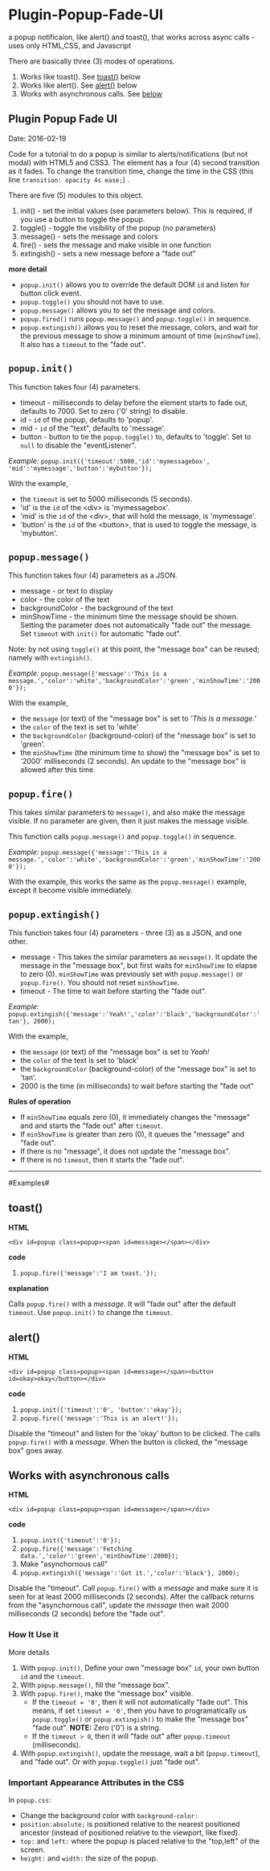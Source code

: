 # Plugin-Popup-Fade-UI
a popup notificaion, like alert() and toast(), that works across async calls - uses only HTML,CSS, and Javascript

There are basically three (3) modes of operations.

1. Works like toast(). See [toast()](#toast) below
2. Works like alert(). See [alert()](#alert) below
3. Works with asynchronous calls. See [below](#asyncCalls)

## Plugin Popup Fade UI ##
Date: 2016-02-19

Code for a tutorial to do a popup is similar to alerts/notifications (but not modal) with HTML5 and CSS3. The element has a four (4) second transition as it fades. To change the transition time, change the time in the CSS (this line `transition: opacity 4s ease;`) .

There are five (5) modules to this object.

1. init()      - set the initial values (see parameters below). This is required, if you use a button to toggle the popup.
2. toggle()    - toggle the visibility of the popup (no parameters)
3. message()   - sets the message and colors
4. fire()      - sets the message and make visible in one function
5. extingish() - sets a new message before a "fade out"

**more detail**

- `popup.init()` allows you to override the default DOM `id` and listen for button click event.
- `popup.toggle()` you should not have to use.
- `popup.message()` allows you to set the message and colors.
- `popup.fired()` runs `popup.message()` and `popup.toggle()` in sequence.
- `popup.extingish()` allows you to reset the message, colors, and wait for the previous message to show a minimum amount of time (`minShowTime`). It also has a `timeout` to the "fade out".

## `popup.init()` ##

This function takes four (4) parameters.

- timeout - milliseconds to delay before the element starts to fade out, defaults to 7000. Set to zero ('0' string) to disable.
- id      - `id` of the popup, defaults to 'popup'.
- mid     - `id` of the "text", defaults to 'message'.
- button  - button to tie the `popup.toggle()` to, defaults to 'toggle'. Set to `null` to disable the "eventListener".

*Example:* ` popup.init({'timeout':5000,'id':'mymessagebox', 'mid':'mymessage','button':'mybutton'}); `

With the example,
- the `timeout` is set to 5000 milliseconds (5 seconds).
- 'id' is the `id` of the &lt;div&gt; is 'mymessagebox'.
- 'mid' is the `id` of the &lt;div&gt;, that will hold the message, is 'mymessage'.
- 'button' is the `id` of the &lt;button&gt;, that is used to toggle the message, is 'mybutton'.

## `popup.message()` ##

This function takes four (4) parameters as a JSON.

- message         - or text to display
- color           - the color of the text
- backgroundColor - the background of the text
- minShowTime     - the minimum time the message should be shown. Setting the parameter does not automatically "fade out" the message. Set `timeout` with `init()` for automatic "fade out".

Note: by not using `toggle()` at this point, the "message box" can be reused; namely with `extingish()`.

*Example:* `popup.message({'message':'This is a message.','color':'white','backgroundColor':'green','minShowTime':'2000'});`

With the example,
- the `message` (or text) of the "message box" is set to *'This is a message.'*
- the `color` of the text is set to 'white'
- the `backgroundColor` (background-color) of the "message box" is set to 'green'.
- the `minShowTime` (the minimum time to show) the "message box" is set to '2000' milliseconds (2 seconds). An update to the "message box" is allowed after this time.

## `popup.fire()` ##

This takes similar parameters to `message()`, and also make the message visible. If no parameter are given, then it just makes the message visible. 

This function calls `popup.message()` and `popup.toggle()` in sequence.

*Example:* `popup.message({'message':'This is a message.','color':'white','backgroundColor':'green','minShowTime':'2000'});`

With the example, this works the same as the `popup.message()` example, except it become visible immediately.


## `popup.extingish()` ##

This function takes four (4) parameters - three (3) as a JSON, and one other.

- message - This takes the similar parameters as `message()`. It update the message in the "message box", but first waits for `minShowTime` to elapse to zero (0). `minShowTime` was previously set with `popup.message()` or `popup.fire()`. You should not reset `minShowTime`.
- timeout - The time to wait before starting the "fade out".


*Example:* ` popup.extingish({'message':'Yeah!','color':'black','backgroundColor':'tan'}, 2000); `

With the example, 
- the `message` (or text) of the "message box" is set to *Yeah!*
- the `color` of the text is set to 'black'
- the `backgroundColor` (background-color) of the "message box" is set to 'tan'.
- 2000 is the time (in milliseconds) to wait before starting the "fade out"

**Rules of operation**

- If `minShowTime` equals zero (0), it immediately changes the "message" and and starts the "fade out" after `timeout`.
- If `minShowTime` is greater than zero (0), it queues the "message" and "fade out".
- If there is no "message", it does not update the "message box".
- If there is no `timeout`, then it starts the "fade out".

----

#Examples#

## <a name=toast>toast()</a> ##

**HTML**

    <div id=popup class=popup><span id=message></span></div>

**code**

1. `popup.fire({'message':'I am toast.'});`

**explanation**

Calls `popup.fire()` with a *message*. It will "fade out" after the default `timeout`. Use `popup.init()` to change the `timeout`.

## <a name=alert>alert()</a> ##

**HTML**

    <div id=popup class=popup><span id=message></span><button id=okay>okay</button></div>

**code**

1. `popup.init({'timeout':'0', 'button':'okay'});`
2. `popup.fire({'message':'This is an alert!'});`

Disable the "timeout" and listen for the 'okay' button to be clicked. The calls `popup.fire()` with a *message*. When the button is clicked, the "message box" goes away.

## <a name=asyncCalls>Works with asynchronous calls</a> ##

**HTML**

    <div id=popup class=popup><span id=message></span></div>

**code**

1. `popup.init({'timeout':'0'});`
2. `popup.fire({'message':'Fetching data.','color':'green','minShowTime':2000});`
3. Make "asynchornous call"
4. `popup.extingish({'message':'Got it.','color':'black'}, 2000);`

Disable the "timeout". Call `popup.fire()` with a *message* and make sure it is seen for at least 2000 milliseconds (2 seconds). After the callback returns from the "asynchornous call", update the *message* then wait 2000 milliseconds (2 seconds) before the "fade out".

### How It Use it ###

More details

1. With `popup.init()`, Define your own "message box" `id`, your own button `id` and the `timeout`.
2. With `popup.message()`, fill the "message box".
3. With `popup.fire()`, make the "message box" visible.
    - If the `timeout = '0'`, then it will not automatically "fade out". This means, if set `timeout = '0'`, then you have to programatically us `popup.toggle()` or `popup.extingish()` to make the "message box" "fade out". **NOTE:** Zero ('0') is a string.
    - If the `timeout > 0`, then it will "fade out" after `popup.timeout` (milliseconds).
4. With `popup.extingish()`, update the message, wait a bit (`popup.timeout`), and "fade out". Or with `popup.toggle()` just "fade out".

### Important Appearance Attributes in the CSS ##

In `popup.css`:

- Change the background color with `background-color:`
- `position:absolute;` is positioned relative to the nearest positioned ancestor (instead of positioned relative to the viewport, like fixed).
- `top:` and `left:` where the popup is placed relative to the "top,left" of the screen.
- `height:` and `width:` the size of the popup.
